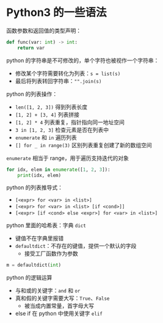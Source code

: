 # Python3 的一些语法

函数参数和返回值的类型声明：

```py
def func(var: int) -> int:
    return var
```

python 的字符串是不可修改的，单个字符也被视作一个字符串：

- 修改某个字符需要转化为列表：`s = list(s)`
- 最后将列表转回字符串：`"".join(s)`

python 的列表操作：

- `len([1, 2, 3])` 得到列表长度
- `[1, 2] + [3, 4]` 列表拼接
- `[1, 2] * 4` 列表重复，指针指向同一地址空间
- `3 in [1, 2, 3]` 检查元素是否在列表中
- `enumerate` 和 `in` 遍历列表
- `[] for _ in range(3)` 区别列表重复创建了新的数组空间

`enumerate` 相当于 range，用于遍历支持迭代的对象

```py
for idx, elem in enumerate([1, 2, 3]):
    print(idx, elem)
```

python 的列表推导式：

- `[<expr> for <var> in <list>]`
- `[<expr> for <var> in <list> [if <cond>]]`
- `[<expr> [if <cond> else <expr>] for <var> in <list>]`

python 里面的哈希表：字典 `dict`

- 键值不在字典里报错
- `defaultdict`：不存在的键值，提供一个默认的字段
  - 接受工厂函数作为参数

```py
m = defaultdict(int)
```

python 的逻辑运算

- 与和或的关键字：`and` 和 `or`
- 真和假的关键字需要大写：`True`、`False`
  - 被当成内置常量，首字母大写
- else if 在 python 中使用关键字 `elif`
